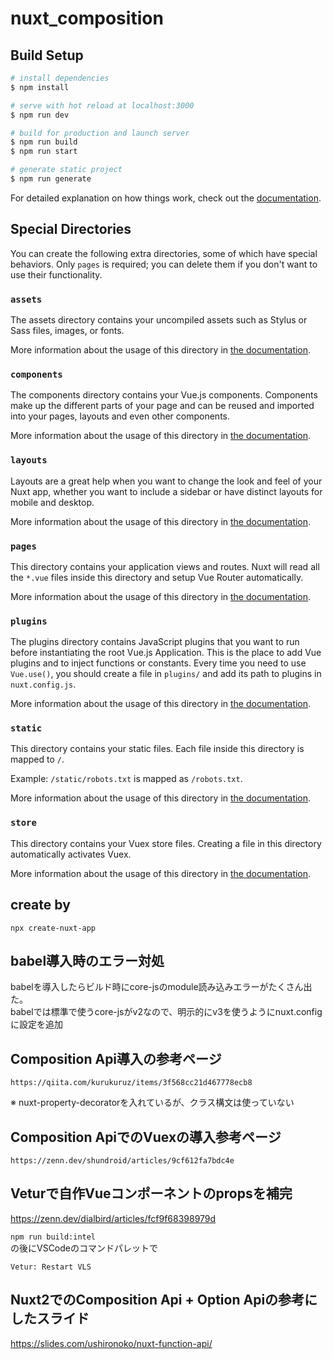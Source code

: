 # nuxt_composition

## Build Setup

```bash
# install dependencies
$ npm install

# serve with hot reload at localhost:3000
$ npm run dev

# build for production and launch server
$ npm run build
$ npm run start

# generate static project
$ npm run generate
```

For detailed explanation on how things work, check out the [documentation](https://nuxtjs.org).

## Special Directories

You can create the following extra directories, some of which have special behaviors. Only `pages` is required; you can delete them if you don't want to use their functionality.

### `assets`

The assets directory contains your uncompiled assets such as Stylus or Sass files, images, or fonts.

More information about the usage of this directory in [the documentation](https://nuxtjs.org/docs/2.x/directory-structure/assets).

### `components`

The components directory contains your Vue.js components. Components make up the different parts of your page and can be reused and imported into your pages, layouts and even other components.

More information about the usage of this directory in [the documentation](https://nuxtjs.org/docs/2.x/directory-structure/components).

### `layouts`

Layouts are a great help when you want to change the look and feel of your Nuxt app, whether you want to include a sidebar or have distinct layouts for mobile and desktop.

More information about the usage of this directory in [the documentation](https://nuxtjs.org/docs/2.x/directory-structure/layouts).

### `pages`

This directory contains your application views and routes. Nuxt will read all the `*.vue` files inside this directory and setup Vue Router automatically.

More information about the usage of this directory in [the documentation](https://nuxtjs.org/docs/2.x/get-started/routing).

### `plugins`

The plugins directory contains JavaScript plugins that you want to run before instantiating the root Vue.js Application. This is the place to add Vue plugins and to inject functions or constants. Every time you need to use `Vue.use()`, you should create a file in `plugins/` and add its path to plugins in `nuxt.config.js`.

More information about the usage of this directory in [the documentation](https://nuxtjs.org/docs/2.x/directory-structure/plugins).

### `static`

This directory contains your static files. Each file inside this directory is mapped to `/`.

Example: `/static/robots.txt` is mapped as `/robots.txt`.

More information about the usage of this directory in [the documentation](https://nuxtjs.org/docs/2.x/directory-structure/static).

### `store`

This directory contains your Vuex store files. Creating a file in this directory automatically activates Vuex.

More information about the usage of this directory in [the documentation](https://nuxtjs.org/docs/2.x/directory-structure/store).


## create by

```
npx create-nuxt-app
```

## babel導入時のエラー対処

babelを導入したらビルド時にcore-jsのmodule読み込みエラーがたくさん出た。  
babelでは標準で使うcore-jsがv2なので、明示的にv3を使うようにnuxt.configに設定を追加

## Composition Api導入の参考ページ

```https://qiita.com/kurukuruz/items/3f568cc21d467778ecb8```

※ nuxt-property-decoratorを入れているが、クラス構文は使っていない

## Composition ApiでのVuexの導入参考ページ

```https://zenn.dev/shundroid/articles/9cf612fa7bdc4e```

## Veturで自作Vueコンポーネントのpropsを補完

https://zenn.dev/dialbird/articles/fcf9f68398979d

```npm run build:intel```  
の後にVSCodeのコマンドパレットで  

```Vetur: Restart VLS```

## Nuxt2でのComposition Api + Option Apiの参考にしたスライド

https://slides.com/ushironoko/nuxt-function-api/
